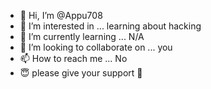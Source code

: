 - 👋 Hi, I’m @Appu708
- 👀 I’m interested in ... learning about hacking 
- 🌱 I’m currently learning ... N/A
- 💞️ I’m looking to collaborate on ... you 
- 📫 How to reach me ... No
- 😇 please give your support 💪
  

<!---
Appu708/Appu708 is a ✨ special ✨ repository because its `README.md` (this file) appears on your GitHub profile.
You can click the Preview link to take a look at your changes.
--->
